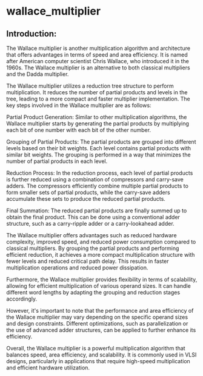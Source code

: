 # wallace_multiplier

## Introduction:
The Wallace multiplier is another multiplication algorithm and architecture that offers advantages in terms of speed and area efficiency. It is named after American computer scientist Chris Wallace, who introduced it in the 1960s. The Wallace multiplier is an alternative to both classical multipliers and the Dadda multiplier.

The Wallace multiplier utilizes a reduction tree structure to perform multiplication. It reduces the number of partial products and levels in the tree, leading to a more compact and faster multiplier implementation. The key steps involved in the Wallace multiplier are as follows:

Partial Product Generation: Similar to other multiplication algorithms, the Wallace multiplier starts by generating the partial products by multiplying each bit of one number with each bit of the other number.

Grouping of Partial Products: The partial products are grouped into different levels based on their bit weights. Each level contains partial products with similar bit weights. The grouping is performed in a way that minimizes the number of partial products in each level.

Reduction Process: In the reduction process, each level of partial products is further reduced using a combination of compressors and carry-save adders. The compressors efficiently combine multiple partial products to form smaller sets of partial products, while the carry-save adders accumulate these sets to produce the reduced partial products.

Final Summation: The reduced partial products are finally summed up to obtain the final product. This can be done using a conventional adder structure, such as a carry-ripple adder or a carry-lookahead adder.

The Wallace multiplier offers advantages such as reduced hardware complexity, improved speed, and reduced power consumption compared to classical multipliers. By grouping the partial products and performing efficient reduction, it achieves a more compact multiplication structure with fewer levels and reduced critical path delay. This results in faster multiplication operations and reduced power dissipation.

Furthermore, the Wallace multiplier provides flexibility in terms of scalability, allowing for efficient multiplication of various operand sizes. It can handle different word lengths by adapting the grouping and reduction stages accordingly.

However, it's important to note that the performance and area efficiency of the Wallace multiplier may vary depending on the specific operand sizes and design constraints. Different optimizations, such as parallelization or the use of advanced adder structures, can be applied to further enhance its efficiency.

Overall, the Wallace multiplier is a powerful multiplication algorithm that balances speed, area efficiency, and scalability. It is commonly used in VLSI designs, particularly in applications that require high-speed multiplication and efficient hardware utilization.


